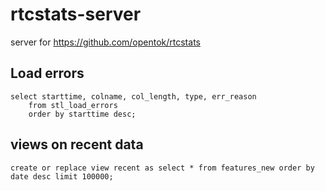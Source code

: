 # rtcstats-server
server for https://github.com/opentok/rtcstats

## Load errors
```
select starttime, colname, col_length, type, err_reason
    from stl_load_errors
    order by starttime desc;
```

## views on recent data
```
create or replace view recent as select * from features_new order by date desc limit 100000;
```
